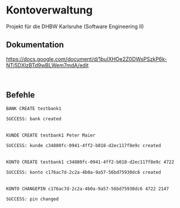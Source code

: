 # Kontoverwaltung
Projekt für die DHBW Karlsruhe (Software Engineering II)

## Dokumentation
https://docs.google.com/document/d/1buIXHOe2Z0DWsPSzkP6k-NTj5DXlzBTd9wBLWem7mdA/edit

<br/>

## Befehle
```
BANK CREATE testbank1
```
`SUCCESS: bank created`
<br/><br/>

```
KUNDE CREATE testbank1 Peter Maier
```
`SUCCESS: kunde c34880fc-0941-4ff2-b018-d2ec117f8e9c created`
<br/><br/>

```
KONTO CREATE testbank1 c34880fc-0941-4ff2-b018-d2ec117f8e9c 4722
```
`SUCCESS: konto c176ac7d-2c2a-4b0a-9a57-56bd75930dc6 created`
<br/><br/>

```
KONTO CHANGEPIN c176ac7d-2c2a-4b0a-9a57-56bd75930dc6 4722 2147
```
`SUCCESS: pin changed`
<br/><br/>


